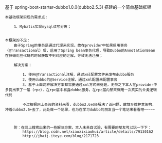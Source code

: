 基于 spring-boot-starter-dubbo1.0.0(dubbo2.5.3) 搭建的一个简单基础框架
	
	本基础框架实现的需求点：
		
		1、Mybatis实现mysql读写分离；
		
		
	本框架的不足：
		由于Spring的事务是通过代理来实现，故在provider中如果启用事务（@Transactional）后，启用了Spring bean事务代理，导致Dubbo的AnnotationBean在扫码对应代码的时候获取不到对应的注解，导致无法注册；
		
		解决方案：
			
			1、使用@Transactional注解，通过xml配置文件来发布dubbo服务
			2、使用dubbo的@Service注解，通过xml配置来配置事务
			3、基于上面两种解决方案都需要通过xml方式来处理，无奈之下本人在provider中多提出来了一层（rpc），在rpc层中暴露dubbo服务，在rpc层内部来调用一次真实的业务逻辑代码
			
			不过根据网上查阅的资料来看，dubbo2.6已经解决了该问题，故放弃维护本架构，冲着dubbo2.6+去了，此处做一个记录，也为在学习dubbo的朋友当一个笔记来看看吧~~~~~
			
			
			
		附：在网上搜索出来的一些解决方案，本人未亲自试验，有需要的朋友可以玩一下下：
			https://blog.csdn.net/xiaozixiaohui/article/details/79130162
			http://jhaij.iteye.com/blog/2171723